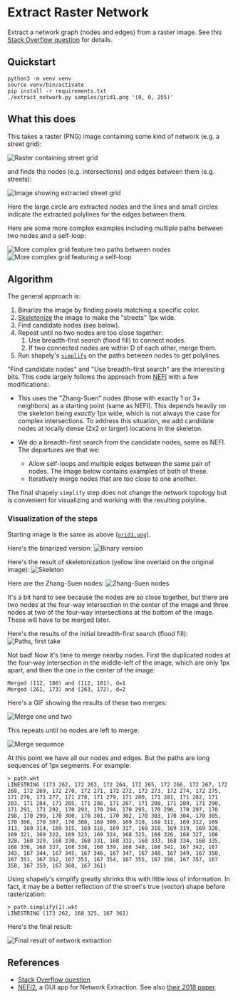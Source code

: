 # Extract Raster Network

Extract a network graph (nodes and edges) from a raster image.
See this [Stack Overflow question][1] for details.

## Quickstart

    python3 -m venv venv
    source venv/bin/activate
    pip install -r requirements.txt
    ./extract_network.py samples/grid1.png '(0, 0, 255)'

## What this does

This takes a raster (PNG) image containing some kind of network (e.g. a street grid):

![Raster containing street grid](samples/grid1.png)

and finds the nodes (e.g. intersections) and edges between them (e.g. streets):

![Image showing extracted street grid](samples/grid1.grid.png)

Here the large circle are extracted nodes and the lines and small circles indicate the
extracted polylines for the edges between them.

Here are some more complex examples including multiple paths between two nodes and a
self-loop:

![More complex grid feature two paths between nodes](images/grid2.grid.png)
![More complex grid featuring a self-loop](images/grid3.grid.png)

## Algorithm

The general approach is:

1. Binarize the image by finding pixels matching a specific color.
2. [Skeletonize][skel] the image to make the "streets" 1px wide.
3. Find candidate nodes (see below).
4. Repeat until no two nodes are too close together:
   1. Use breadth-first search (flood fill) to connect nodes.
   2. If two connected nodes are within D of each other, merge them.
5. Run shapely's [`simplify`][simplify] on the paths between nodes to get polylines.

"Find candidate nodes" and "Use breadth-first search" are the interesting bits.
This code largely follows the approach from [NEFI][] with a few modifications:

- This uses the "Zhang-Suen" nodes (those with exactly 1 or 3+ neighbors) as a
  starting point (same as NEFI). This depends heavily on the skeleton being _exactly_
  1px wide, which is not always the case for complex intersections. To address this
  situation, we add candidate nodes at locally dense (2x2 or larger) locations in the
  skeleton.

- We do a breadth-first search from the candidate nodes, same as NEFI.
  The departures are that we:
  - Allow self-loops and multiple edges between the same pair of nodes.
    The image below contains examples of both of these.
  - Iteratively merge nodes that are too close to one another.

The final shapely `simplify` step does not change the network topology but is convenient
for visualizing and working with the resulting polyline.

### Visualization of the steps

Starting image is the same as above ([`grid1.png`](/samples/grid1.png)).

Here's the binarized version:
![Binary version](images/grid1.bin.png)

Here's the result of skeletonization (yellow line overlaid on the original image):
![Skeleton](images/grid1.skel.png)

Here are the Zhang-Suen nodes:
![Zhang-Suen nodes](images/grid1.zhang-suen.png)

It's a bit hard to see because the nodes are so close together, but there are two nodes
at the four-way intersection in the center of the image and three nodes at two of the
four-way intersections at the bottom of the image. These will have to be merged later.

Here's the results of the initial breadth-first search (flood fill):
![Paths, first take](images/grid1.paths-take1.png)

Not bad! Now it's time to merge nearby nodes. First the duplicated nodes at the four-way
intersection in the middle-left of the image, which are only 1px apart, and then the one
in the center of the image:

    Merged (112, 180) and (112, 181), d=1
    Merged (261, 173) and (263, 172), d=2

Here's a GIF showing the results of these two merges:

![Merge one and two](images/merge-nodes.gif)

This repeats until no nodes are left to merge:

![Merge sequence](images/merging.gif)

At this point we have all our nodes and edges. But the paths are long sequences of 1px
segments. For example:

    > path.wkt
    LINESTRING (173 262, 172 263, 172 264, 172 265, 172 266, 172 267, 172 268, 172 269, 172 270, 172 271, 172 272, 172 273, 172 274, 172 275, 171 276, 171 277, 171 278, 171 279, 171 280, 171 281, 171 282, 171 283, 171 284, 171 285, 171 286, 171 287, 171 288, 171 289, 171 290, 171 291, 171 292, 170 293, 170 294, 170 295, 170 296, 170 297, 170 298, 170 299, 170 300, 170 301, 170 302, 170 303, 170 304, 170 305, 170 306, 170 307, 170 308, 169 309, 169 310, 169 311, 169 312, 169 313, 169 314, 169 315, 169 316, 169 317, 169 318, 169 319, 169 320, 169 321, 169 322, 169 323, 169 324, 168 325, 168 326, 168 327, 168 328, 168 329, 168 330, 168 331, 168 332, 168 333, 168 334, 168 335, 168 336, 168 337, 168 338, 168 339, 168 340, 168 341, 167 342, 167 343, 167 344, 167 345, 167 346, 167 347, 167 348, 167 349, 167 350, 167 351, 167 352, 167 353, 167 354, 167 355, 167 356, 167 357, 167 358, 167 359, 167 360, 167 361)

Using shapely's simplify greatly shrinks this with little loss of information. In fact,
it may be a better reflection of the street's true (vector) shape before rasterization:

    > path.simplify(1).wkt
    LINESTRING (173 262, 168 325, 167 361)

Here's the final result:

![Final result of network extraction](images/grid1.final.png)

## References

- [Stack Overflow question][1]
- [NEFI2][2], a GUI app for Network Extraction. See also [their 2018 paper][3].

[1]: https://stackoverflow.com/questions/69398683/extract-street-network-from-a-raster-image
[2]: https://github.com/05dirnbe/nefi
[3]: https://arxiv.org/pdf/1502.05241.pdf
[skel]: https://scikit-image.org/docs/stable/auto_examples/edges/plot_skeleton.html
[simplify]: https://shapely.readthedocs.io/en/stable/manual.html#object.simplify
[nefi]: https://github.com/05dirnbe/nefi/blob/260b2717ebc5fb94b2a241c5b73540b41f3dc6bf/nefi2/model/algorithms/guo_hall.py#L63
